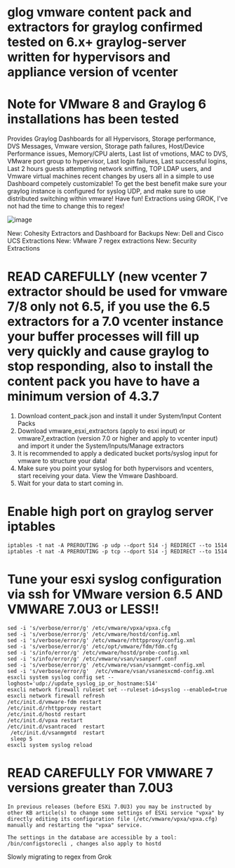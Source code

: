 # glog vmware content pack and extractors for graylog confirmed tested on 6.x+ graylog-server written for hypervisors and appliance version of vcenter
# Note for VMware 8 and Graylog 6 installations has been tested  
Provides Graylog Dashboards for all Hypervisors, Storage performance, DVS Messages, Vmware version, Storage path failures, Host/Device Performance issues, Memory/CPU alerts, Last list of vmotions, MAC to DVS, VMware port group to hypervisor, Last login failures, Last successful logins, Last 2 hours guests attempting network sniffing, TOP LDAP users, and Vmware virtual machines recent changes by users all in a simple to use Dashboard competely customizable! To get the best benefit make sure your graylog instance is configured for syslog UDP, and make sure to use distributed switching within vmware! Have fun! Extractions using GROK, I've not had the time to change this to regex!

![image](https://github.com/dcecchino/glog/assets/17807052/5faea0fc-e406-4bf6-a753-d00704fdcbb2)


New: Cohesity Extractors and Dashboard for Backups 
New: Dell and Cisco UCS Extractions
New: VMware 7 regex extractions
New: Security Extractions 

# READ CAREFULLY (new vcenter 7 extractor should be used for vmware 7/8 only not 6.5, if you use the 6.5 extractors for a 7.0 vcenter instance your buffer processes will fill up very quickly and cause graylog to stop responding, also to install the content pack you have to have a minimum version of 4.3.7

1. Download content_pack.json and install it under System/Input Content Packs
2. Download vmware_esxi_extractors (apply to esxi input) or vmware7_extraction (version 7.0 or higher and apply to vcenter input) and import it under the System/Inputs/Manage extractors 
3. It is recommended to apply a dedicated bucket ports/syslog input for vmware to structure your data!
4. Make sure you point your syslog for both hypervisors and vcenters, start receiving your data. View the Vmware Dashboard.
5. Wait for your data to start coming in. 

# Enable high port on graylog server iptables 

```
iptables -t nat -A PREROUTING -p udp --dport 514 -j REDIRECT --to 1514
iptables -t nat -A PREROUTING -p tcp --dport 514 -j REDIRECT --to 1514
```


# Tune your esxi syslog configuration via ssh for VMware version 6.5 AND VMWARE 7.0U3 or LESS!!

```
sed -i 's/verbose/error/g' /etc/vmware/vpxa/vpxa.cfg
sed -i 's/verbose/error/g' /etc/vmware/hostd/config.xml
sed -i 's/verbose/error/g' /etc/vmware/rhttpproxy/config.xml 
sed -i 's/verbose/error/g' /etc/opt/vmware/fdm/fdm.cfg  
sed -i 's/info/error/g' /etc/vmware/hostd/probe-config.xml
sed -i 's/info/error/g' /etc/vmware/vsan/vsanperf.conf 
sed -i 's/verbose/error/g' /etc/vmware/vsan/vsanmgmt-config.xml
sed -i 's/verbose/error/g'  /etc/vmware/vsan/vsanesxcmd-config.xml    
esxcli system syslog config set --loghost='udp://update_syslog_ip_or_hostname:514'
esxcli network firewall ruleset set --ruleset-id=syslog --enabled=true
esxcli network firewall refresh
/etc/init.d/vmware-fdm restart
/etc/init.d/rhttpproxy restart
/etc/init.d/hostd restart
/etc/init.d/vpxa restart
/etc/init.d/vsantraced  restart
 /etc/init.d/vsanmgmtd  restart
 sleep 5
esxcli system syslog reload 
```
# READ CAREFULLY FOR VMWARE 7 versions greater than 7.0U3 
```
In previous releases (before ESXi 7.0U3) you may be instructed by other KB article(s) to change some settings of ESXi service "vpxa" by directly editing its configuration file (/etc/vmware/vpxa/vpxa.cfg) manually and restarting the "vpxa" service.

The settings in the database are accessible by a tool: /bin/configstorecli , changes also apply to hostd 
```



Slowly migrating to regex from Grok 


